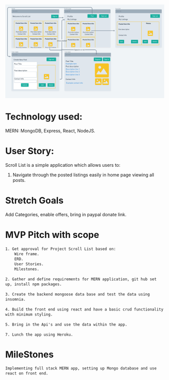 ![scrollList](./scrollList.png "scrollList")


# Technology used:

MERN: MongoDB, Express, React, NodeJS.


# User Story:

Scroll List is a simple application which allows users to:

1. Navigate through the posted listings easily in home page viewing all posts.



# Stretch Goals 

Add Categories, enable offers, bring in paypal donate link.

# MVP Pitch with scope

    1. Get approval for Project Scroll List based on:
        Wire frame.
        ERD.
        User Stories.
        Milestones.

    2. Gather and define requirements for MERN application, git hub set up, install npm packages.

    3. Create the backend mongoose data base and test the data using insomnia.

    4. Build the front end using react and have a basic crud functionality with minimum styling.

    5. Bring in the Api's and use the data within the app.
   
    7. Lunch the app using Heroku.

# MileStones

    Implementing full stack MERN app, setting up Mongo database and use react on front end. 

    